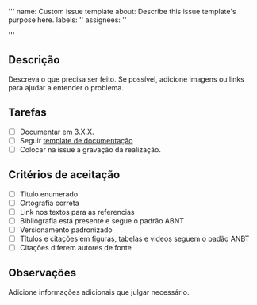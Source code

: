 '''
name: Custom issue template
about: Describe this issue template's purpose here.
labels: ''
assignees: ''

'''

## Descrição
Descreva o que precisa ser feito. Se possível, adicione imagens ou links para ajudar a entender o problema.

## Tarefas
- [ ] Documentar em 3.X.X.
- [ ] Seguir [template de documentação](https://github.com/UnBArqDsw2024-2/2024.2_G5_Turismo_Entrega_03/blob/main/.github/TEMPLATE_DOC.md)
- [ ] Colocar na issue a gravação da realização.

## Critérios de aceitação
- [ ] Titulo enumerado
- [ ] Ortografia correta
- [ ] Link nos textos para as referencias 
- [ ] Bibliografia está presente e segue o padrão ABNT
- [ ] Versionamento padronizado
- [ ] Títulos e citações em figuras, tabelas e videos seguem o padão ANBT
- [ ] Citações diferem autores de fonte

## Observações
Adicione informações adicionais que julgar necessário.

<!--
    Não esqueça de adicionar as labels e assignees.
    Não esqueça de linkar as issues relacionadas.
    Não esqueça de linkar os PRs relacionados.
-->
